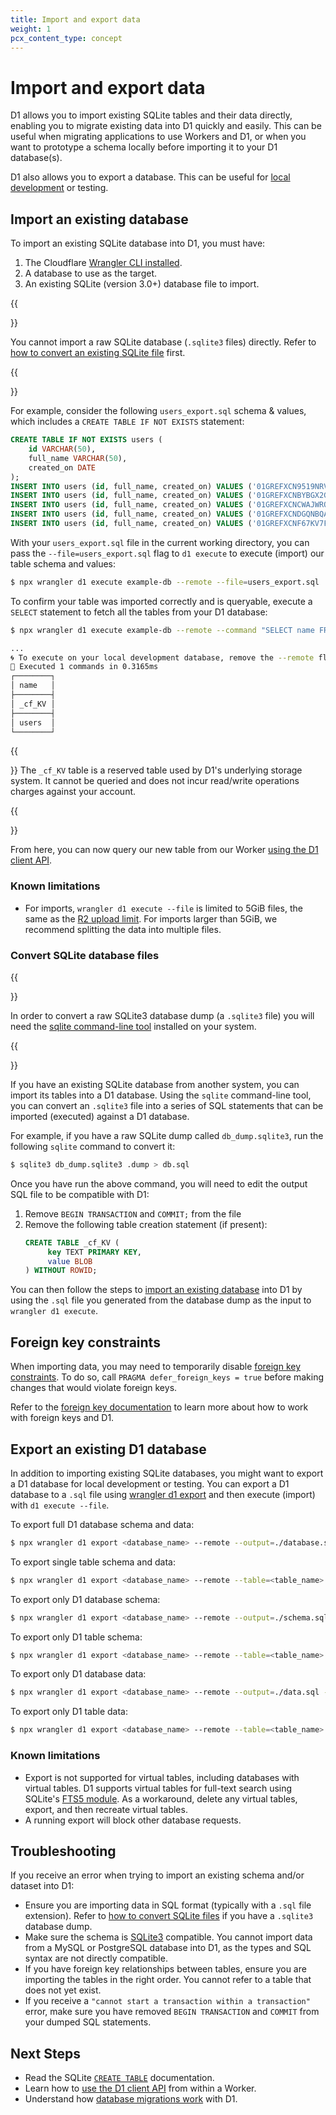 ```yaml
---
title: Import and export data
weight: 1
pcx_content_type: concept
---
```


# Import and export data

D1 allows you to import existing SQLite tables and their data directly, enabling you to migrate existing data into D1 quickly and easily. This can be useful when migrating applications to use Workers and D1, or when you want to prototype a schema locally before importing it to your D1 database(s).

D1 also allows you to export a database. This can be useful for [local development](/d1/build-with-d1/local-development/) or testing.

## Import an existing database

To import an existing SQLite database into D1, you must have:

1. The Cloudflare [Wrangler CLI installed](/workers/wrangler/install-and-update/).
2. A database to use as the target.
3. An existing SQLite (version 3.0+) database file to import.

{{<Aside type="note">}}

You cannot import a raw SQLite database (`.sqlite3` files) directly. Refer to [how to convert an existing SQLite file](#convert-sqlite-database-files) first.

{{</Aside>}}

For example, consider the following `users_export.sql` schema & values, which includes a `CREATE TABLE IF NOT EXISTS` statement:

```sql
CREATE TABLE IF NOT EXISTS users (
	id VARCHAR(50),
	full_name VARCHAR(50),
	created_on DATE
);
INSERT INTO users (id, full_name, created_on) VALUES ('01GREFXCN9519NRVXWTPG0V0BF', 'Catlaina Harbar', '2022-08-20 05:39:52');
INSERT INTO users (id, full_name, created_on) VALUES ('01GREFXCNBYBGX2GC6ZGY9FMP4', 'Hube Bilverstone', '2022-12-15 21:56:13');
INSERT INTO users (id, full_name, created_on) VALUES ('01GREFXCNCWAJWRQWC2863MYW4', 'Christin Moss', '2022-07-28 04:13:37');
INSERT INTO users (id, full_name, created_on) VALUES ('01GREFXCNDGQNBQAJG1AP0TYXZ', 'Vlad Koche', '2022-11-29 17:40:57');
INSERT INTO users (id, full_name, created_on) VALUES ('01GREFXCNF67KV7FPPSEJVJMEW', 'Riane Zamora', '2022-12-24 06:49:04');
```

With your `users_export.sql` file in the current working directory, you can pass the `--file=users_export.sql` flag to `d1 execute` to execute (import) our table schema and values:

```sh
$ npx wrangler d1 execute example-db --remote --file=users_export.sql
```

To confirm your table was imported correctly and is queryable, execute a `SELECT` statement to fetch all the tables from your D1 database:

```sh
$ npx wrangler d1 execute example-db --remote --command "SELECT name FROM sqlite_schema WHERE type='table' ORDER BY name;"

...
🌀 To execute on your local development database, remove the --remote flag from your wrangler command.
🚣 Executed 1 commands in 0.3165ms
┌────────┐
│ name   │
├────────┤
│ _cf_KV │
├────────┤
│ users  │
└────────┘
```

{{<Aside type="note">}}
The `_cf_KV` table is a reserved table used by D1's underlying storage system. It cannot be queried and does not incur read/write operations charges against your account.

{{</Aside>}}

From here, you can now query our new table from our Worker [using the D1 client API](/d1/build-with-d1/d1-client-api/).

### Known limitations

- For imports, `wrangler d1 execute --file` is limited to 5GiB files, the same as the [R2 upload limit](/r2/reference/limits). For imports larger than 5GiB, we recommend splitting the data into multiple files.

### Convert SQLite database files

{{<Aside type="note">}}

In order to convert a raw SQLite3 database dump (a `.sqlite3` file) you will need the [sqlite command-line tool](https://sqlite.org/cli.html) installed on your system.

{{</Aside>}}

If you have an existing SQLite database from another system, you can import its tables into a D1 database. Using the `sqlite` command-line tool, you can convert an `.sqlite3` file into a series of SQL statements that can be imported (executed) against a D1 database.

For example, if you have a raw SQLite dump called `db_dump.sqlite3`, run the following `sqlite` command to convert it:

```sh
$ sqlite3 db_dump.sqlite3 .dump > db.sql
```

Once you have run the above command, you will need to edit the output SQL file to be compatible with D1:

1. Remove `BEGIN TRANSACTION` and `COMMIT;` from the file
2. Remove the following table creation statement (if present):
   ```sql
   CREATE TABLE _cf_KV (
		key TEXT PRIMARY KEY,
		value BLOB
   ) WITHOUT ROWID;
   ```

You can then follow the steps to [import an existing database](#import-an-existing-database) into D1 by using the `.sql` file you generated from the database dump as the input to `wrangler d1 execute`.

## Foreign key constraints

When importing data, you may need to temporarily disable [foreign key constraints](/d1/build-with-d1/foreign-keys/). To do so, call `PRAGMA defer_foreign_keys = true` before making changes that would violate foreign keys.

Refer to the [foreign key documentation](/d1/build-with-d1/foreign-keys/) to learn more about how to work with foreign keys and D1.


## Export an existing D1 database

In addition to importing existing SQLite databases, you might want to export a D1 database for local development or testing. You can export a D1 database to a `.sql` file using [wrangler d1 export](/workers/wrangler/commands/#export) and then execute (import) with `d1 execute --file`.

To export full D1 database schema and data:
```sh
$ npx wrangler d1 export <database_name> --remote --output=./database.sql
```

To export single table schema and data:
```sh
$ npx wrangler d1 export <database_name> --remote --table=<table_name> --output=./table.sql
```

To export only D1 database schema:
```sh
$ npx wrangler d1 export <database_name> --remote --output=./schema.sql --no-data
```

To export only D1 table schema:
```sh
$ npx wrangler d1 export <database_name> --remote --table=<table_name> --output=./schema.sql --no-data
```

To export only D1 database data:
```sh
$ npx wrangler d1 export <database_name> --remote --output=./data.sql --no-schema
```

To export only D1 table data:
```sh
$ npx wrangler d1 export <database_name> --remote --table=<table_name> --output=./data.sql --no-schema
```

### Known limitations

- Export is not supported for virtual tables, including databases with virtual tables. D1 supports virtual tables for full-text search using SQLite's [FTS5 module](https://www.sqlite.org/fts5.html). As a workaround, delete any virtual tables, export, and then recreate virtual tables.
- A running export will block other database requests.

## Troubleshooting

If you receive an error when trying to import an existing schema and/or dataset into D1:

- Ensure you are importing data in SQL format (typically with a `.sql` file extension). Refer to [how to convert SQLite files](#convert-sqlite-database-files) if you have a `.sqlite3` database dump.
- Make sure the schema is [SQLite3](https://www.sqlite.org/docs.html) compatible. You cannot import data from a MySQL or PostgreSQL database into D1, as the types and SQL syntax are not directly compatible.
- If you have foreign key relationships between tables, ensure you are importing the tables in the right order. You cannot refer to a table that does not yet exist.
- If you receive a `"cannot start a transaction within a transaction"` error, make sure you have removed `BEGIN TRANSACTION` and `COMMIT` from your dumped SQL statements.

## Next Steps

* Read the SQLite [`CREATE TABLE`](https://www.sqlite.org/lang_createtable.html) documentation.
* Learn how to [use the D1 client API](/d1/build-with-d1/d1-client-api/) from within a Worker.
* Understand how [database migrations work](/d1/reference/migrations/) with D1.
